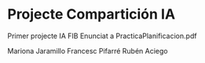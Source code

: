 # Projecte Compartición IA

Primer projecte IA FIB
Enunciat a PracticaPlanificacion.pdf

Mariona Jaramillo
Francesc Pifarré
Rubén Aciego

